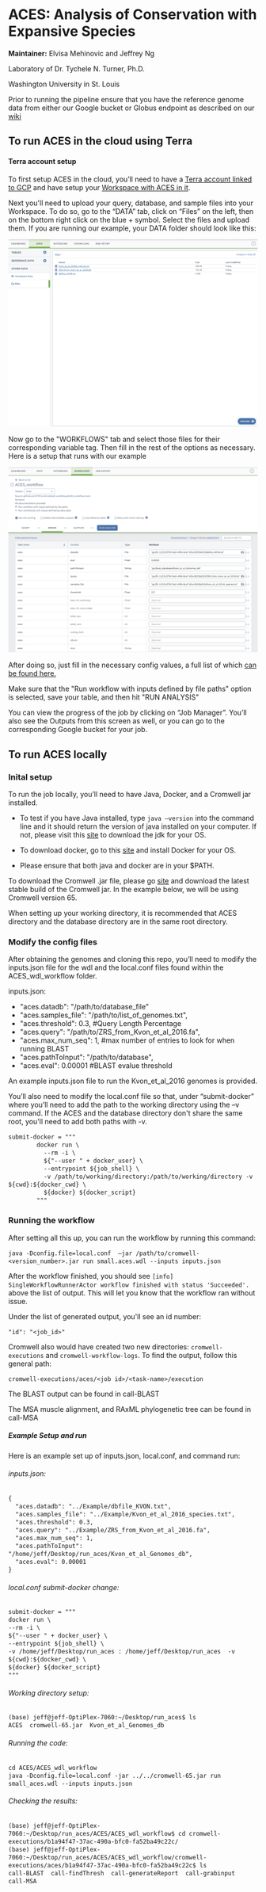 **<span style="text-decoration:underline;"><h1>ACES: Analysis of Conservation with Expansive Species</h1></span>** 
  

**Maintainer:** Elvisa Mehinovic and Jeffrey Ng 

Laboratory of Dr. Tychele N. Turner, Ph.D.

Washington University in St. Louis 


   
Prior to running the pipeline ensure that you have the reference genome data from either our Google bucket or Globus endpoint as described on our [wiki](https://github.com/TNTurnerLab/ACES/wiki/Retrieving-Reference-Genome-Data)

 

## To run ACES in the cloud using Terra

#### Terra account setup

To first setup ACES in the cloud, you’ll need to have a [Terra account linked to GCP](https://github.com/TNTurnerLab/ACES/wiki/Setting-Up-Your-Terra-Cloud-Account) and have setup your [Workspace with ACES in it](https://github.com/TNTurnerLab/ACES/wiki/Setting-Up-Your-Workspace-with-ACES).  


Next you'll need to upload your query, database, and sample files into your Workspace.  To do so, go to the “DATA” tab, click on “Files” on the left, then on the bottom right click on the blue + symbol.  Select the files and upload them.  If you are running our example, your DATA folder should look like this:

![](https://github.com/TNTurnerLab/ACES/blob/master/images/terra_data_setup.png)

Now go to the "WORKFLOWS" tab and select those files for their corresponding variable tag.  Then fill in the rest of the options as necessary.  Here is a setup that runs with our example

![](https://github.com/TNTurnerLab/ACES/blob/master/images/terra_default_settings.png)

After doing so, just fill in the necessary config values, a full list of which [can be found here.](https://github.com/TNTurnerLab/ACES/wiki/Config-File-Details) 

Make sure that the "Run workflow with inputs defined by file paths" option is selected, save your table, and then hit "RUN ANALYSIS"

You can view the progress of the job by clicking on “Job Manager”.  You’ll also see the Outputs from this screen as well, or you can go to the corresponding Google bucket for your job.

## To run ACES locally 

  
### Inital setup 

  
To run the job locally, you’ll need to have Java, Docker, and a Cromwell jar installed.  

* To test if you have Java installed, type `java –version` into the command line and it should return the version of java installed on your computer.   If not, please visit this [site](https://docs.oracle.com/en/java/javase/index.html) to download the jdk for your OS.  

* To download docker, go to this [site](https://docs.docker.com/get-docker/) and install Docker for your OS.  
  

* Please ensure that both java and docker are in your $PATH.  


To download the Cromwell .jar file, please go [site](https://github.com/broadinstitute/cromwell/releases) and download the latest stable build of the Cromwell jar.  In the example below, we will be using Cromwell version 65.  
   

When setting up your working directory, it is recommended that ACES directory and the database directory are in the same root directory. 

### Modify the config files 


After obtaining the genomes and cloning this repo, you’ll need to modify the inputs.json file for the wdl and the local.conf files found within the ACES_wdl_workflow folder.  


inputs.json:  

* "aces.datadb": "/path/to/database_file"   
* "aces.samples_file": "/path/to/list_of_genomes.txt",  
* "aces.threshold": 0.3, #Query Length Percentage  
* "aces.query": "/path/to/ZRS_from_Kvon_et_al_2016.fa",  
* "aces.max_num_seq": 1, #max number of entries to look for when running BLAST  
* "aces.pathToInput": "/path/to/database",  
* "aces.eval": 0.00001 #BLAST evalue threshold  

An example inputs.json file to run the Kvon_et_al_2016 genomes is provided.  


You’ll also need to modify the local.conf file so that, under “submit-docker” where you’ll need to add the path to the working directory using the –v command.   If the ACES and the database directory don't share the same root, you'll need to add both paths with -v. 

``` 
submit-docker = """ 
        docker run \ 
          --rm -i \ 
          ${"--user " + docker_user} \ 
          --entrypoint ${job_shell} \
          -v /path/to/working/directory:/path/to/working/directory -v ${cwd}:${docker_cwd} \ 
          ${docker} ${docker_script} 
        """ 
``` 

  

### Running the workflow 

After setting all this up, you can run the workflow by running this command:   

``` 
java -Dconfig.file=local.conf  –jar /path/to/cromwell-<version_number>.jar run small.aces.wdl --inputs inputs.json  
``` 
After the workflow finished, you should see `[info] SingleWorkflowRunnerActor workflow finished with status 'Succeeded'.`  above the list of output. This will let you know that the workflow ran without issue. 

Under the list of generated output, you'll see an id number: 
``` 
"id": "<job_id>" 
``` 

Cromwell also would have created two new directories:  `cromwell-executions` and `cromwell-workflow-logs`.  To find the output, follow this general path: 

  

``` 
cromwell-executions/aces/<job id>/<task-name>/execution  
``` 

The BLAST output can be found in call-BLAST  

  

The MSA muscle alignment, and RAxML phylogenetic tree can be found in call-MSA  

  

##### Example Setup and run 

  

Here is an example set up of inputs.json, local.conf, and command run:  

  

###### inputs.json:  

``` 
{  
  "aces.datadb": "../Example/dbfile_KVON.txt", 
  "aces.samples_file": "../Example/Kvon_et_al_2016_species.txt",  
  "aces.threshold": 0.3,  
  "aces.query": "../Example/ZRS_from_Kvon_et_al_2016.fa",  
  "aces.max_num_seq": 1,  
  "aces.pathToInput": "/home/jeff/Desktop/run_aces/Kvon_et_al_Genomes_db",  
  "aces.eval": 0.00001  
} 
``` 

  

###### local.conf submit-docker change:    

``` 
submit-docker = """  
docker run \  
--rm -i \  
${"--user " + docker_user} \  
--entrypoint ${job_shell} \  
-v /home/jeff/Desktop/run_aces : /home/jeff/Desktop/run_aces  -v ${cwd}:${docker_cwd} \  
${docker} ${docker_script}  
"""  
``` 

  

  

###### Working directory setup:  

``` 
(base) jeff@jeff-OptiPlex-7060:~/Desktop/run_aces$ ls  
ACES  cromwell-65.jar  Kvon_et_al_Genomes_db  
``` 

###### Running the code: 

  

```
cd ACES/ACES_wdl_workflow  
java -Dconfig.file=local.conf -jar ../../cromwell-65.jar run small_aces.wdl --inputs inputs.json  
``` 

  

###### Checking the results: 

  

``` 
(base) jeff@jeff-OptiPlex-7060:~/Desktop/run_aces/ACES/ACES_wdl_workflow$ cd cromwell-executions/b1a94f47-37ac-490a-bfc0-fa52ba49c22c/ 
(base) jeff@jeff-OptiPlex-7060:~/Desktop/run_aces/ACES/ACES_wdl_workflow/cromwell-executions/aces/b1a94f47-37ac-490a-bfc0-fa52ba49c22c$ ls 
call-BLAST  call-findThresh  call-generateReport  call-grabinput  call-MSA 
```
